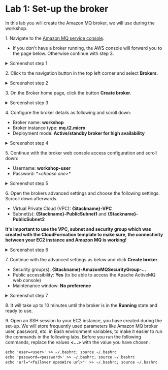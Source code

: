 # Lab 1: Set-up the broker

In this lab you will create the Amazon MQ broker, we will use during the workshop.

1\. Navigate to the [Amazon MQ service console](https://console.aws.amazon.com/amazon-mq).
* If you don't have a broker running, the AWS console will forward you to the page below. Otherwise continue with step 3.
<details><summary>Screenshot step 1</summary><p>

![Amazon MQ workshop lab 1 step 1](/images/broker-set-up-Step1.png)

</p></details><p/>


2\. Click to the navigation button in the top left corner and select **Brokers**.
<details><summary>Screenshot step 2</summary><p>

![Amazon MQ workshop lab 1 step 2](/images/broker-set-up-Step2.png)

</p></details><p/>


3\. On the Broker home page, click the button **Create broker**.
<details><summary>Screenshot step 3</summary><p>

![Amazon MQ workshop lab 1 step 3](/images/broker-set-up-Step3.png)

</p></details><p/>


4\. Configure the broker details as following and scroll down:
  * Broker name: **workshop**
  * Broker instance type: **mq.t2.micro**
  * Deployment mode: **Active/standby broker for high availability**
<details><summary>Screenshot step 4</summary><p>

![Amazon MQ workshop lab 1 step 4](/images/broker-set-up-Step4.png)

</p></details><p/>


5\. Continue with the broker web console access configuration and scroll down:
  * Username: **workshop-user**
  * Password: **\<choose one>\**
<details><summary>Screenshot step 5</summary><p>

![Amazon MQ workshop lab 1 step 5](/images/broker-set-up-Step5.png)

</p></details><p/>


6\. Open the brokers advanced settings and choose the following settings. Scrcoll down afterwards.
  * Virtual Private Cloud (VPC): **{Stackname}-VPC**
  * Subnet(s): **{Stackname}-PublicSubnet1** and **{Stackname}-PublicSubnet2**

**It's important to use the VPC, subnet and security group which was created with the CloudFormation template to make sure, the connectivity between your EC2 instance and Amazon MQ is working!**
<details><summary>Screenshot step 6</summary><p>

![Amazon MQ workshop lab 1 step 6](/images/broker-set-up-Step6.png)

</p></details><p/>


7\. Continue with the advanced settings as below and click **Create broker**.
  * Security group(s): **{Stackname}-AmazonMQSecurityGroup-...**
  * Public accessibility: **Yes** (to be able to access the Apache ActiveMQ web console)
  * Maintenance window: **No preference**
<details><summary>Screenshot step 7</summary><p>

![Amazon MQ workshop lab 1 step 7](/images/broker-set-up-Step7.png)

</p></details><p/>


8\. It will take up to 10 minutes until the broker is in the **Running** state and ready to use.

9\. Open an SSH session to your EC2 instance, you have created during the set-up. We will store frequently used parameters like Amazon MQ broker user, password, etc. in Bash environment variables, to make it easier to run the commands in the following labs. Before you run the following commands, replace the values **<...>** with the value you have chosen. 

```
echo 'user=<user>' >> ~/.bashrc; source ~/.bashrc
echo 'password=<password>' >> ~/.bashrc; source ~/.bashrc
echo 'url="<failover openWire url>"' >> ~/.bashrc; source ~/.bashrc
```
